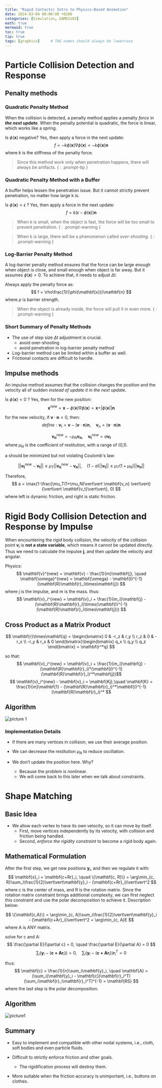 ```yaml
---
title: "Rigid Contacts| Intro to Physics-Based Animation"
date: 2024-03-04 00:00:00 +0200
categories: [Simulation, GAMES103]
math: true
mermaid: true
toc: true
tip: true
tags: [graphics]     # TAG names should always be lowercase
---
```

 
# Particle  Collision Detection and Response

## Penalty methods

### Quadratic Penalty Method
When the collision is detected, a penalty method applies a penalty *force* in ***the next update***. When the penalty potential is quadratic, the force is linear, which works like a spring.

Is $\phi(\mathbf{x})$ negative? Yes, then apply a force in the next update:
$$
f = -k\phi(\mathbf{x})\nabla\phi(\mathbf{x})=-k\phi(\mathbf{x})\mathbf{n}
$$
where $k$ is the stiffness of the penalty force.

> Since this method work only when penetration happens, there will always be artifacts.
{ : .prompt-tip }

### Quadratic Penalty Method with a Buffer

A buffer helps lessen the penetration issue. But it cannot strictly prevent penetration, no matter how large k is.

Is $\phi(\mathbf{x}) < \epsilon$ ? Yes, then apply a force in the next update:
$$
f =k(\epsilon - \phi(\mathbf{x}))\mathbf{n}
$$

> When k is small, when the object is fast, the force will be too small to prevent penetration. 
{ : .prompt-warning } 

> When k is large, there will be a phenomenon called *over-shooting*.
{ : .prompt-warning }

### Log-Barrier Penalty Method
A log-barrier penalty method ensures that the force can be large enough when object is close, and small enough when object is far away.
But it assumes $\phi(\mathbf{x}) > 0$. To achieve that, it needs to adjust $\Delta t$.

Always apply the penalty force as:
$$
f = \rho\frac{1}{\phi(\mathbf{x})}\mathbf{n}
$$
where $\rho$ is barrier strength.

> When the object is already inside, the force will pull it in even more.
{ : .prompt-warning }

### Short Summary of Penalty Methods
- The use of step size $\Delta t$ adjustment is crucial.
  - avoid over-shooting
  - avoid penetration in log-barrier penalty method
- Log-barrier method can be limited within a buffer as well.
- Frictional contacts are difficult to handle.

## Impulse methods
An impulse method assumes that the collision changes the position and the velocity all of sudden *instead of update it in the next update*.

Is $\phi(\mathbf{x}) < 0$ ? Yes, then for the new position:
$$
\mathbf{x} ^{new} = \mathbf{x} - \phi(\mathbf{x})\nabla\phi(\mathbf{x})=\mathbf{x} + \vert \phi(\mathbf{x})\vert\mathbf{n}
$$

for the new velocity, if $\mathbf{v} \cdot \mathbf{n} < 0$, then:
$$
define: \mathbf{v}_{t} = \mathbf{v} - (\mathbf{v} \cdot \mathbf{n})\mathbf{n}, \quad \mathbf{v}_{n} = (\mathbf{v} \cdot \mathbf{n})\mathbf{n}
$$ 

$$
\mathbf{v_n}^{new} = -\mu_N\mathbf{v_n}, \quad \mathbf{v_t}^{new} = a\mathbf{v_t}
$$
where $\mu_N$ is the coefficient of restitution, with a range of (0,1).

a should be minimized but not violating Coulomb's law:

$$
\vert\vert \mathbf{v_t}^{new} - \mathbf{v_t}\vert\vert \leq \mu_T\vert\vert \mathbf{v_n}^{new} - \mathbf{v_n} \vert\vert, \quad
(1-a)\vert\vert \mathbf{v_t}\vert\vert \leq \mu_T(1+\mu_N)\vert\vert \mathbf{v_n} \vert\vert
$$

Therefore,
$$
a = \max(1-\frac{\mu_T(1+\mu_N)\vert\vert \mathbf{v_n} \vert\vert}{\vert\vert \mathbf{v_t}\vert\vert}, 0)
$$
where left is dynamic friction, and right is static friction.


# Rigid Body Collision Detection and Response by Impulse
When encountering the rigid body collision, the velocity of the collision point $\mathbf{v}_i$ is **not a state variable**, which means it cannot be updated directly. Thus we need to calculate the impulse $\mathbf{j}$, and then update the velocity and angular.

Physics:
$$
\mathbf{v}^{new} = \mathbf{v} - \frac{1}{m}\mathbf{j}, \quad \mathbf{\omega}^{new} = \mathbf{\omega} - \mathbf{I}^{-1}(\mathbf{R}\mathbf{r}_i\times\mathbf{j})
$$
where j is the impulse, and m is the mass.
thus:
$$
\mathbf{v}_i^{new} = \mathbf{v}_i + \frac{1}{m_i}\mathbf{j} - (\mathbf{R}\mathbf{r}_i)\times(\mathbf{I}^{-1}(\mathbf{R}\mathbf{r}_i\times\mathbf{j}))
$$

## Cross Product as a Matrix Product
$$
\mathbf{r}\times\mathbf{q} = \begin{bmatrix}
0 & -r_z & r_y \\
r_z & 0 & -r_x \\
-r_y & r_x & 0
\end{bmatrix}\begin{bmatrix}
q_x \\
q_y \\
q_z
\end{bmatrix}
= \mathbf{r^*q}
$$

so that:
$$
\mathbf{v}_i^{new} = \mathbf{v}_i + \frac{1}{m_i}\mathbf{j} - (\mathbf{R}\mathbf{r}_i)*(\mathbf{I}^{-1}(\mathbf{R}\mathbf{r}_i)^*\mathbf{j})$$
$$
\mathbf{v}_i^{new} - \mathbf{v}_i = \mathbf{Kj},\quad \mathbf{K} = \frac{1}{m}\mathbf{1} - (\mathbf{R}\mathbf{r}_i)^*\mathbf{I}^{-1}(\mathbf{R}\mathbf{r}_i)^*
$$

## Algorithm
![picture 1](/images/image.png)


### Implementation Details
- If there are many vertices in collision, we use their average position.

- We can decrease the restitution $\mu_N$ to reduce oscillation.

- We don’t update the position here. Why?
    - Because the problem is nonlinear.
    - We will come back to this later when we talk about constraints.


# Shape Matching
## Basic Idea

- We allow each vertex to have its own velocity, so it can move by itself.
    - First, move vertices independently by its velocity, with collision and friction being handled.
    - Second, *enforce the rigidity constraint* to become a rigid body again.
## Mathematical Formulation
After the first step, we get new positions $\mathbf{y}_i$, and then we regulate it with:
$$
\mathbf{x}_i = \mathbf{c+Rr}_i, \quad
\{\mathbf{c, R}\} = \arg\min_{c, R}\sum_i\frac{1}{2}\vert\vert\mathbf{y}_i - (\mathbf{c+Rr}_i)\vert\vert^2
$$
where c is the center of mass, and R is the rotation matrix. Since the rotation matrix constraint brings additional complexity, we can first neglect this constraint and use the polar decomposition to achieve it. Description below:

$$
\{\mathbf{c,A}\} = \arg\min_{c, A}\sum_i\frac{1}{2}\vert\vert\mathbf{y}_i - (\mathbf{c+Ar}_i)\vert\vert^2 = \arg\min_{c, A}E
$$
where A is ANY matrix.

solve for c and A:
$$
\frac{\partial E}{\partial c} = 0, \quad \frac{\partial E}{\partial A} = 0
$$
$$
\sum_i(\mathbf{y}_i - (\mathbf{c+Ar}_i)) = 0, \quad \sum_i(\mathbf{y}_i - (\mathbf{c+Ar}_i))\mathbf{r}_i^T = 0
$$

thus:
$$
\mathbf{c} = \frac{1}{n}\sum_i\mathbf{y}_i, \quad \mathbf{A} = (\sum_i(\mathbf{y}_i - \mathbf{c})\mathbf{r}_i^T)(\sum_i\mathbf{r}_i\mathbf{r}_i^T)^{-1} = \mathbf{RS}
$$
where the last step is the polar decomposition.

## Algorithm
![picture1](/images/image1.png)
## Summary
- Easy to implement and compatible with other nodal systems, i.e., cloth, soft bodies and even particle fluids.

- Difficult to strictly enforce friction and other goals.
  - The rigidification process will destroy them.

- More suitable when the friction accuracy is unimportant, i.e., buttons on clothes.





    

